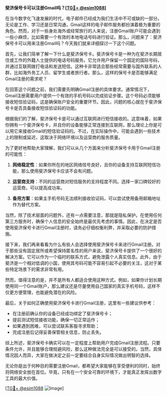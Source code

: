 **斐济保号卡可以注册Gmail吗？[[TG💪+ @esim1088](https://t.me/s/esim1088)]**

在当今数字化飞速发展的时代，电子邮件已经成为我们生活中不可或缺的一部分。无论是工作、学习还是日常沟通，Gmail这样的电子邮件服务都扮演着极为重要的角色。然而，对于一些身处海外或经常旅行的人来说，注册Gmail账户可能会遇到一些小麻烦，比如需要一个有效的本地电话号码进行验证。那么，问题来了：斐济保号卡可以用来注册Gmail吗？今天我们就来详细探讨一下这个问题。

首先，让我们简单了解一下什么是斐济保号卡。斐济保号卡是一种为在斐济长期居住或工作的外籍人士提供的电话号码服务。它允许用户保留一个固定的国际号码，并通过互联网拨打电话和发送短信。这种卡非常适合那些经常需要与国外联系的人群，比如海外务工人员、留学生或者旅行者。那么，这样的保号卡是否能够满足Gmail注册的需求呢？

在回答这个问题之前，我们需要先明确Gmail注册的具体要求。通常情况下，Gmail注册需要用户提供一个有效的手机号码以完成验证步骤。这个号码必须能够接收短信验证码，这是确保账户安全的重要环节。因此，问题的核心就在于斐济保号卡是否具备接收短信验证码的功能。

根据我们的了解，斐济保号卡是可以通过互联网进行短信接收的。这意味着，如果你拥有一个斐济保号卡，并且你的设备能够正常连接到互联网，那么理论上你是可以用它来接收Gmail的短信验证码的。不过，在实际操作中，可能会遇到一些技术上的限制或延迟，这取决于网络环境以及运营商的服务质量。

为了更好地帮助大家理解，我们可以从几个方面来分析斐济保号卡用于Gmail注册的可能性：

1. **网络稳定性**：如果你所在的地区网络信号良好，且你的设备支持互联网短信功能，那么使用斐济保号卡应该不会有问题。
   
2. **运营商支持**：不同的运营商对短信服务的支持程度不同。选择一家口碑较好的运营商，可以提高成功率。

3. **备用方案**：如果主手机号码无法顺利接收验证码，可以尝试使用备用邮箱地址作为替代方案。

当然，除了技术层面的问题外，还有一点需要注意，那就是隐私保护。在使用任何第三方服务时，确保个人信息的安全始终是最优先考虑的事情。因此，在决定是否使用斐济保号卡进行Gmail注册时，请务必仔细权衡利弊，并采取必要的防护措施。

接下来，我们再来看看为什么有些人会选择使用斐济保号卡来进行Gmail注册。对于那些没有固定居所或希望保持匿名性的用户来说，斐济保号卡提供了一个很好的解决方案。它可以作为一个临时的联系方式，避免泄露个人真实信息。此外，由于斐济是一个相对低调的小国，使用其号码可能不容易引起不必要的关注，这对于某些特定场景下的需求非常有用。

然而，值得注意的是，并不是所有人都适合使用这种方式。例如，如果你计划长期使用同一个Gmail账户，那么建议还是尽量使用自己国家的真实手机号码，这样不仅更方便管理，也能避免潜在的风险。

最后，关于如何正确使用斐济保号卡进行Gmail注册，这里有一些建议供参考：

- 在注册前确认你的设备已经成功绑定了斐济保号卡；
- 提前测试短信接收功能，确保一切正常运作；
- 如果遇到困难，可以尝试联系客服寻求帮助；
- 完成注册后记得妥善保管相关信息，防止丢失。

综上所述，斐济保号卡确实可以在一定程度上帮助用户完成Gmail注册流程。只要条件允许，并且能够合理规避风险，那么这种做法完全是可以接受的。当然，具体情况因人而异，大家在做决定之前一定要结合自身实际情况做出明智的选择。

无论你是出于何种目的需要注册Gmail，都希望大家能够在享受便利的同时，始终将网络安全放在首位。毕竟，只有在一个安全可靠的环境下，才能真正发挥出数字工具的最大价值。

[[TG💪+ @esim1088](https://t.me/s/esim1088) ![Image](https://i.postimg.cc/4NQfJmqS/Snipaste-2025-05-13-00-14-12.png)]